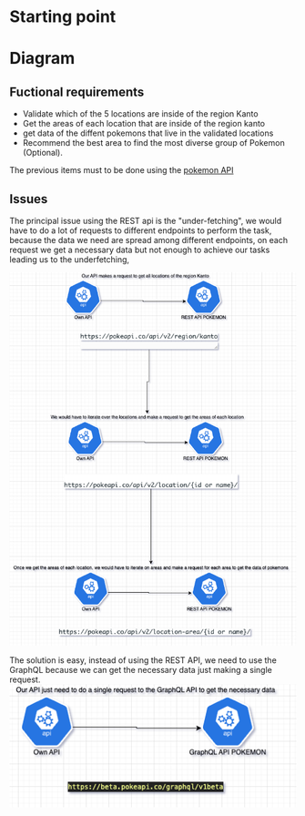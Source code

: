 # Starting point
# Diagram
## Fuctional requirements
- Validate which of the 5 locations are inside of the region Kanto
- Get the areas of each location that are inside of the region kanto
- get data of the diffent pokemons that live in the validated locations
- Recommend the best area to find the most diverse group of Pokemon (Optional).

The previous items must to be done using the [pokemon API](https://pokeapi.co/)

## Issues
The principal issue using the REST api is the "under-fetching", we would have to do a lot of requests to different endpoints to perform the task, because the data we need are spread among different endpoints, on each request we get a necessary data but not enough to achieve  our tasks leading us to the underfetching,

![REST flow](/images/flow.png)

The solution is easy, instead of using the REST API, we need to use the GraphQL because we can get the necessary data just making a single request.
![GraphQL flow](images/graphql_flow.png)